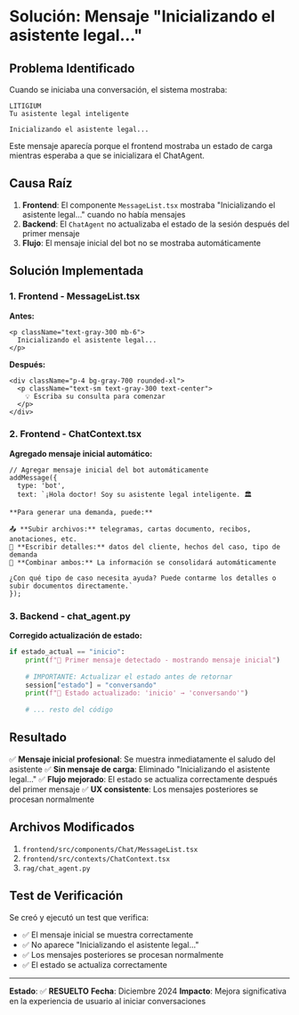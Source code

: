 # Solución: Mensaje "Inicializando el asistente legal..."

## Problema Identificado

Cuando se iniciaba una conversación, el sistema mostraba:

```
LITIGIUM
Tu asistente legal inteligente

Inicializando el asistente legal...
```

Este mensaje aparecía porque el frontend mostraba un estado de carga mientras esperaba a que se inicializara el ChatAgent.

## Causa Raíz

1. **Frontend**: El componente `MessageList.tsx` mostraba "Inicializando el asistente legal..." cuando no había mensajes
2. **Backend**: El `ChatAgent` no actualizaba el estado de la sesión después del primer mensaje
3. **Flujo**: El mensaje inicial del bot no se mostraba automáticamente

## Solución Implementada

### 1. Frontend - MessageList.tsx

**Antes:**
```tsx
<p className="text-gray-300 mb-6">
  Inicializando el asistente legal...
</p>
```

**Después:**
```tsx
<div className="p-4 bg-gray-700 rounded-xl">
  <p className="text-sm text-gray-300 text-center">
    💡 Escriba su consulta para comenzar
  </p>
</div>
```

### 2. Frontend - ChatContext.tsx

**Agregado mensaje inicial automático:**
```tsx
// Agregar mensaje inicial del bot automáticamente
addMessage({
  type: 'bot',
  text: `¡Hola doctor! Soy su asistente legal inteligente. 🏛️

**Para generar una demanda, puede:**

📤 **Subir archivos:** telegramas, cartas documento, recibos, anotaciones, etc.
💬 **Escribir detalles:** datos del cliente, hechos del caso, tipo de demanda
🔄 **Combinar ambos:** La información se consolidará automáticamente

¿Con qué tipo de caso necesita ayuda? Puede contarme los detalles o subir documentos directamente.`
});
```

### 3. Backend - chat_agent.py

**Corregido actualización de estado:**
```python
if estado_actual == "inicio":
    print(f"🎯 Primer mensaje detectado - mostrando mensaje inicial")
    
    # IMPORTANTE: Actualizar el estado antes de retornar
    session["estado"] = "conversando"
    print(f"🔄 Estado actualizado: 'inicio' → 'conversando'")
    
    # ... resto del código
```

## Resultado

✅ **Mensaje inicial profesional**: Se muestra inmediatamente el saludo del asistente
✅ **Sin mensaje de carga**: Eliminado "Inicializando el asistente legal..."
✅ **Flujo mejorado**: El estado se actualiza correctamente después del primer mensaje
✅ **UX consistente**: Los mensajes posteriores se procesan normalmente

## Archivos Modificados

1. `frontend/src/components/Chat/MessageList.tsx`
2. `frontend/src/contexts/ChatContext.tsx`
3. `rag/chat_agent.py`

## Test de Verificación

Se creó y ejecutó un test que verifica:
- ✅ El mensaje inicial se muestra correctamente
- ✅ No aparece "Inicializando el asistente legal..."
- ✅ Los mensajes posteriores se procesan normalmente
- ✅ El estado se actualiza correctamente

---

**Estado**: ✅ **RESUELTO**
**Fecha**: Diciembre 2024
**Impacto**: Mejora significativa en la experiencia de usuario al iniciar conversaciones 